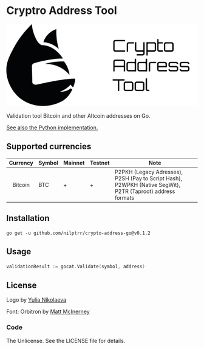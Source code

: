 # Cryptro Address Tool

![cat](assets/cat.png)

Validation tool Bitcoin and other Altcoin addresses on Go.

[See also the Python implementation.](https://github.com/nilptrr/crypto-address-tool)

## Supported currencies
| Currency      | Symbol | Mainnet | Testnet    | Note                                                                                                      |
|:-------------:| ------ | ------- | ---------- | ---------------------------------------------------------------------------------------------         |
| Bitcoin       | BTC    | +       | +          | P2PKH (Legacy Adresses), P2SH (Pay to Script Hash), P2WPKH (Native SegWit), P2TR (Taproot) address formats    |


## Installation
```
go get -u github.com/nilptrr/crypto-address-go@v0.1.2
```

## Usage
```go
validationResult := gocat.Validate(symbol, address)
```

## License
Logo by [Yulia Nikolaeva](https://www.behance.net/yulianikolaeva)

Font: Orbitron by [Matt McInerney](http://matt.cc/)

### Code
The Unlicense. See the LICENSE file for details.
